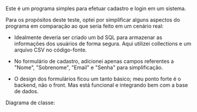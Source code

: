 Este é um programa simples para efetuar cadastro e login em um sistema.

Para os propósitos deste teste, optei por simplificar alguns aspectos do programa em comparação ao que seria feito em um cenário real:

- Idealmente deveria ser criado um bd SQL para armazenar as informações dos usuários de forma segura. Aqui utilizei collections e um arquivo CSV no código-fonte.

- No formulário de cadastro, adicionei apenas campos referentes a "Nome", "Sobrenome", "Email" e "Senha" para simplificação.

- O design dos formulários ficou um tanto básico; meu ponto forte é o backend, não o front. Mas está funcional e integrando bem com a base de dados.

Diagrama de classe: